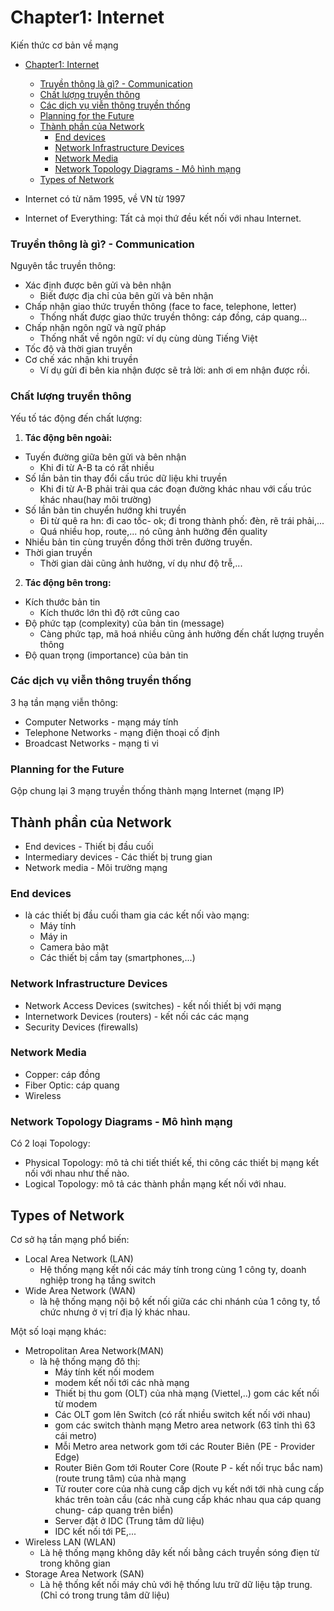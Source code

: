 # Chapter1: Internet

Kiến thức cơ bản về mạng

- [Chapter1: Internet](#chapter1-internet)
    - [Truyền thông là gì? - Communication](#truyền-thông-là-gì---communication)
    - [Chất lượng truyền thông](#chất-lượng-truyền-thông)
    - [Các dịch vụ viễn thông truyền thống](#các-dịch-vụ-viễn-thông-truyền-thống)
    - [Planning for the Future](#planning-for-the-future)
  - [Thành phần của Network](#thành-phần-của-network)
    - [End devices](#end-devices)
    - [Network Infrastructure Devices](#network-infrastructure-devices)
    - [Network Media](#network-media)
    - [Network Topology Diagrams - Mô hình mạng](#network-topology-diagrams---mô-hình-mạng)
  - [Types of Network](#types-of-network)


- Internet có từ năm 1995, về VN từ 1997
- Internet of Everything: Tất cả mọi thứ đều kết nối với nhau Internet.

### Truyền thông là gì? - Communication
Nguyên tắc truyền thông:
- Xác định được bên gửi và bên nhận
  - Biết được địa chỉ của bên gửi và bên nhận
- Chấp nhận giao thức truyền thông (face to face, telephone, letter)
  - Thống nhất được giao thức truyền thông: cáp đồng, cáp quang...
- Chấp nhận ngôn ngữ và ngữ pháp
  - Thống nhất về ngôn ngữ: ví dụ cùng dùng Tiếng Việt
- Tốc độ và thời gian truyền
- Cơ chế xác nhận khi truyền
  - Ví dụ gửi đi bên kia nhận được sẽ trả lời: anh ơi em nhận được rồi.

### Chất lượng truyền thông

Yếu tố tác động đến chất lượng:
1. **Tác động bên ngoài:**
- Tuyến đường giữa bên gửi và bên nhận
  - Khi đi từ A-B ta có rất nhiều 
- Số lần bản tin thay đổi cấu trúc dữ liệu khi truyền
  - Khi đi từ A-B phải trải qua các đoạn đường khác nhau với cấu trúc khác nhau(hay môi trường)
- Số lần bản tin chuyển hướng khi truyền
  - Đi từ quê ra hn: đi cao tốc- ok; đi trong thành phố: đèn, rẽ trái phải,...
  - Quá nhiều hop, route,... nó cũng ảnh hưởng đến quality
- Nhiều bản tin cùng truyền đồng thời trên đường truyền.
- Thời gian truyền
  - Thời gian dài cũng ảnh hưởng, ví dụ như độ trễ,...
2. **Tác động bên trong:**
- Kích thước bản tin
  - Kích thước lớn thì độ rớt cũng cao
- Độ phức tạp (complexity) của bản tin (message)
  - Càng phức tạp, mã hoá nhiều cũng ảnh hưởng đến chất lượng truyền thông
- Độ quan trọng (importance) của bản tin

### Các dịch vụ viễn thông truyền thống
3 hạ tần mạng viễn thông:
- Computer Networks - mạng máy tính
- Telephone Networks - mạng điện thoại cố định
- Broadcast Networks - mạng ti vi
### Planning for the Future
Gộp chung lại 3 mạng truyền thống thành mạng Internet (mạng IP)

## Thành phần của Network
- End devices - Thiết bị đầu cuối
- Intermediary devices - Các thiết bị trung gian
- Network media - Môi trường mạng

### End devices
- là các thiết bị đầu cuối tham gia các kết nối vào mạng:
  - Máy tính
  - Máy in
  - Camera bảo mật
  - Các thiết bị cầm tay (smartphones,...)
### Network Infrastructure Devices
- Network Access Devices (switches) - kết nối thiết bị với mạng
- Internetwork Devices (routers) - kết nối các các mạng
- Security Devices (firewalls)
### Network Media
- Copper: cáp đồng
- Fiber Optic: cáp quang
- Wireless
### Network Topology Diagrams - Mô hình mạng
Có 2 loại Topology:
- Physical Topology: mô tả chi tiết thiết kế, thi công các thiết bị mạng kết nối với nhau như thế nào.
- Logical Topology: mô tả các thành phần mạng kết nối với nhau.

## Types of Network
Cơ sở hạ tần mạng phổ biến:
- Local Area Network (LAN)
  - Hệ thống mạng kết nối các máy tính trong cùng 1 công ty, doanh nghiệp trong hạ tầng switch
- Wide Area Network (WAN)
  - là hệ thống mạng  nội bộ kết nối giữa các chi nhánh của 1 công ty, tổ chức nhưng ở vị trí địa lý khác nhau.

Một số loại mạng khác:
- Metropolitan Area Network(MAN)
  - là hệ thống mạng đô thị:
    - Máy tính kết nối modem
    - modem kết nối tới các nhà mạng
    - Thiết bị thu gom (OLT) của nhà mạng (Viettel,..) gom các kết nối từ modem
    - Các OLT gom lên Switch (có rất nhiều switch kết nối với nhau)
    - gom các switch thành mạng Metro area network (63 tỉnh thì 63 cái metro)
    - Mỗi Metro area network gom tới các Router Biên (PE - Provider Edge)
    - Router Biên Gom tới Router Core (Route P - kết nối trục bắc nam) (route trung tâm) của nhà mạng
    - Từ router core của nhà cung cấp dịch vụ kết nới tới nhà cung cấp khác trên toàn cầu (các nhà cung cấp khác nhau qua cáp quang chung- cáp quang trên biển)
    - Server đặt ở IDC (Trung tâm dữ liệu)
    - IDC kết nối tới PE,...
- Wireless LAN (WLAN)
  - Là hệ thống mạng không dây kết nối bằng cách truyền sóng điẹn từ trong không gian
- Storage Area Network (SAN)
  - Là hệ thống kết nối máy chủ với hệ thống lưu trữ dữ liệu tập trung. (Chỉ có trong trung tâm dữ liệu)